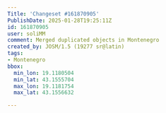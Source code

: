 ```yaml
---
Title: 'Changeset #161870905'
PublishDate: 2025-01-28T19:25:11Z
id: 161870905
user: soliMM
comment: Merged duplicated objects in Montenegro
created_by: JOSM/1.5 (19277 sr@latin)
tags:
- Montenegro
bbox:
  min_lon: 19.1180504
  min_lat: 43.1555704
  max_lon: 19.1181754
  max_lat: 43.1556632

---
```

